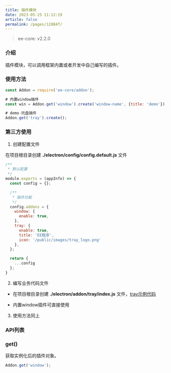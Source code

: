 ```yaml
---
title: 插件模块
date: 2023-05-25 11:12:19
article: false
permalink: /pages/12884f/
---
```


> ee-core: v2.2.0

###  介绍

插件模块，可以调用框架内置或者开发中自己编写的插件。

### 使用方法
```javascript
const Addon = require('ee-core/addon');

# 内置window插件
const win = Addon.get('window').create('window-name', {title: 'demo'});

# demo-托盘插件
Addon.get('tray').create();
```

### 第三方使用
1. 创建配置文件

在项目根目录创建 **./electron/config/config.default.js** 文件
```javascript
/**
 * 默认配置
 */
module.exports = (appInfo) => {
  const config = {};

  /**
   * 插件功能
   */
  config.addons = {
    window: {
      enable: true,
    },
    tray: {
      enable: true,
      title: 'EE程序',
      icon: '/public/images/tray_logo.png'
    },
  };

  return {
    ...config
  };
}
```
2. 编写业务代码文件

- 在项目根目录创建 **./electron/addon/tray/index.js** 文件，[tray示例代码](https://github.com/dromara/electron-egg/blob/demo/electron/addon/tray/index.js)

- 内置window插件可直接使用

3. 使用方法同上

### API列表
### get()
获取实例化后的插件对象。
```javascript
Addon.get('window');
```